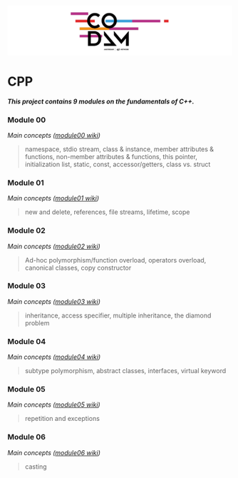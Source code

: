 [![Logo](https://github.com/qingqingqingli/readme_images/blob/master/codam_logo_1.png)](https://github.com/qingqingqingli/CPP)

# CPP
***This project contains 9 modules on the fundamentals of C++.***

### Module 00

*Main concepts ([module00 wiki](https://github.com/qingqingqingli/CPP/wiki/Module00))* 

> namespace, stdio stream, class & instance, member attributes & functions, non-member attributes & functions, this pointer, initialization list, static, const, accessor/getters, class vs. struct

### Module 01

*Main concepts ([module01 wiki](https://github.com/qingqingqingli/CPP/wiki/Module01))*

> new and delete, references, file streams, lifetime, scope

### Module 02

*Main concepts ([module02 wiki](https://github.com/qingqingqingli/CPP/wiki/Module02))*

> Ad-hoc polymorphism/function overload, operators overload, canonical classes, copy constructor

### Module 03

*Main concepts ([module03 wiki](https://github.com/qingqingqingli/CPP/wiki/Module03))*

> inheritance, access specifier, multiple inheritance, the diamond problem

### Module 04

*Main concepts ([module04 wiki](https://github.com/qingqingqingli/CPP/wiki/Module04))*

> subtype polymorphism, abstract classes, interfaces, virtual keyword

### Module 05

*Main concepts ([module05 wiki](https://github.com/qingqingqingli/CPP/wiki/Module05))*

> repetition and exceptions

### Module 06

*Main concepts ([module06 wiki](https://github.com/qingqingqingli/CPP/wiki/Module06))*

> casting
